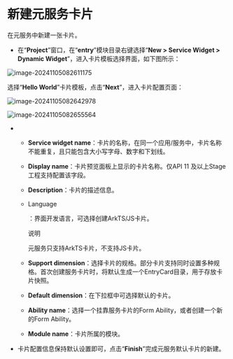# 新建元服务卡片

在元服务中新建一张卡片。

- 在“**Project**”窗口，在“**entry**”模块目录右键选择“**New > Service Widget > Dynamic Widget**”，进入卡片模板选择界面，如下图所示：

![image-20241105082611175](https://luckly007.oss-cn-beijing.aliyuncs.com/uPic/image-20241105082611175.png)

选择“**Hello World**”卡片模板，点击“**Next**”，进入卡片配置页面：

![image-20241105082642978](https://luckly007.oss-cn-beijing.aliyuncs.com/uPic/image-20241105082642978.png)





![image-20241105082655564](https://luckly007.oss-cn-beijing.aliyuncs.com/uPic/image-20241105082655564.png)

- - **Service widget name**：卡片的名称，在同一个应用/服务中，卡片名称不能重复，且只能包含大小写字母、数字和下划线。

  - **Display name**：卡片预览面板上显示的卡片名称。仅API 11 及以上Stage工程支持配置该字段。

  - **Description**：卡片的描述信息。

  - Language

    ：界面开发语言，可选择创建ArkTS/JS卡片。

    说明

    元服务只支持ArkTS卡片，不支持JS卡片。

  - **Support dimension**：选择卡片的规格。部分卡片支持同时设置多种规格。首次创建服务卡片时，将默认生成一个EntryCard目录，用于存放卡片快照。

  - **Default dimension**：在下拉框中可选择默认的卡片。

  - **Ability name**：选择一个挂靠服务卡片的Form Ability，或者创建一个新的Form Ability。

  - **Module name**：卡片所属的模块。

- 卡片配置信息保持默认设置即可，点击“**Finish**”完成元服务默认卡片的新建。